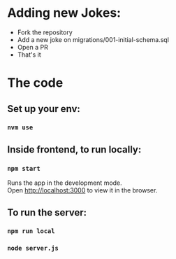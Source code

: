 # Adding new Jokes:
* Fork the repository
* Add a new joke on migrations/001-initial-schema.sql
* Open a PR
* That's it

# The code
## Set up your env:
### `nvm use`

## Inside frontend, to run locally:
### `npm start`

Runs the app in the development mode.<br>
Open [http://localhost:3000](http://localhost:3000) to view it in the browser.

## To run the server:

### `npm run local`
### `node server.js`
